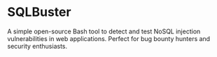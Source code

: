 # SQLBuster
A simple open-source Bash tool to detect and test NoSQL injection vulnerabilities in web applications. Perfect for bug bounty hunters and security enthusiasts.  

